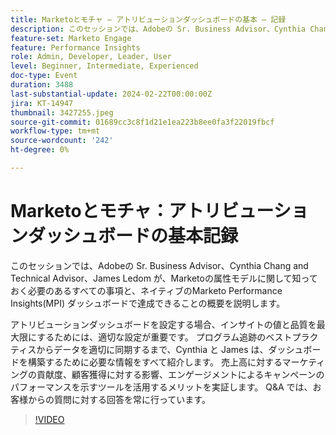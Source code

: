```yaml
---
title: Marketoとモチャ — アトリビューションダッシュボードの基本 — 記録
description: このセッションでは、Adobeの Sr. Business Advisor、Cynthia Chang and Technical Advisor、James Ledom が、Marketoの属性モデルに関して知っておく必要のあるすべての事項と、ネイティブのMarketo Performance Insights(MPI) ダッシュボードで達成できることの概要を説明します。 アトリビューションダッシュボードを設定する場合、インサイトの値と品質を最大限にするためには、適切な設定が重要です。 プログラム追跡のベストプラクティスからデータを適切に同期するまで、Cynthia と James は、ダッシュボードを構築するために必要な情報をすべて紹介します。 売上高に対するマーケティングの貢献度、顧客獲得に対する影響、エンゲージメントによるキャンペーンのパフォーマンスを示すツールを活用するメリットを実証します。 Q&A では、お客様からの質問に対する回答を常に行っています。
feature-set: Marketo Engage
feature: Performance Insights
role: Admin, Developer, Leader, User
level: Beginner, Intermediate, Experienced
doc-type: Event
duration: 3488
last-substantial-update: 2024-02-22T00:00:00Z
jira: KT-14947
thumbnail: 3427255.jpeg
source-git-commit: 01689cc3c8f1d21e1ea223b8ee0fa3f22019fbcf
workflow-type: tm+mt
source-wordcount: '242'
ht-degree: 0%

---
```



# Marketoとモチャ：アトリビューションダッシュボードの基本記録

このセッションでは、Adobeの Sr. Business Advisor、Cynthia Chang and Technical Advisor、James Ledom が、Marketoの属性モデルに関して知っておく必要のあるすべての事項と、ネイティブのMarketo Performance Insights(MPI) ダッシュボードで達成できることの概要を説明します。

アトリビューションダッシュボードを設定する場合、インサイトの値と品質を最大限にするためには、適切な設定が重要です。 プログラム追跡のベストプラクティスからデータを適切に同期するまで、Cynthia と James は、ダッシュボードを構築するために必要な情報をすべて紹介します。 売上高に対するマーケティングの貢献度、顧客獲得に対する影響、エンゲージメントによるキャンペーンのパフォーマンスを示すツールを活用するメリットを実証します。 Q&amp;A では、お客様からの質問に対する回答を常に行っています。

>[!VIDEO](https://video.tv.adobe.com/v/3427255/?learn=on)
